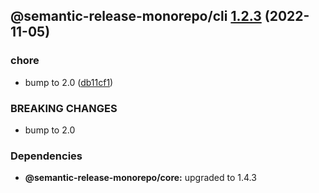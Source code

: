 ## @semantic-release-monorepo/cli [1.2.3](https://github.com/bubkoo/semantic-release-monorepo/compare/@semantic-release-monorepo/cli@1.2.2...@semantic-release-monorepo/cli@1.2.3) (2022-11-05)


### chore

* bump to 2.0 ([db11cf1](https://github.com/bubkoo/semantic-release-monorepo/commit/db11cf1150676756f576ed7217b6d4ec2df09f89))


### BREAKING CHANGES

* bump to 2.0





### Dependencies

* **@semantic-release-monorepo/core:** upgraded to 1.4.3
